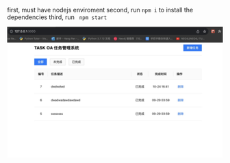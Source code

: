 first, must have nodejs enviroment
second, run `npm i` to install the dependencies
third, run ` npm start` 

![Alt text](image.png)
